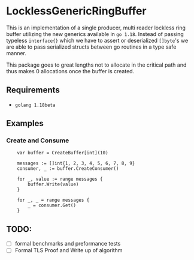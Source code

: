 # LocklessGenericRingBuffer

This is an implementation of a single producer, multi reader lockless ring buffer utilizing the new generics available in 
`go 1.18`. Instead of passing typeless `interface{}` which we have to assert or deserialized `[]byte`'s we are able to 
pass serialized structs between go routines in a type safe manner.

This package goes to great lengths not to allocate in the critical path and thus makes 0 allocations once the buffer is created. 

## Requirements
- `golang 1.18beta`

## Examples

### Create and Consume 
```azure
	var buffer = CreateBuffer[int](10)

	messages := []int{1, 2, 3, 4, 5, 6, 7, 8, 9}
	consumer, _ := buffer.CreateConsumer()

	for _, value := range messages {
		buffer.Write(value)
	}

	for _, _ = range messages {
		_ = consumer.Get()
	}
```

## TODO:
- [ ] formal benchmarks and preformance tests
- [ ] Formal TLS Proof and Write up of algorithm
